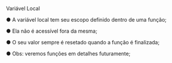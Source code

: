 Variável Local

● A variável local tem seu escopo definido dentro de uma função;

● Ela não é acessível fora da mesma;

● O seu valor sempre é resetado quando a função é finalizada;

● Obs: veremos funções em detalhes futuramente;